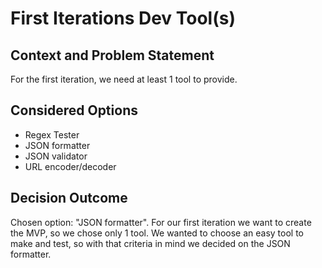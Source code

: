 # First Iterations Dev Tool(s)

## Context and Problem Statement

For the first iteration, we need at least 1 tool to provide.

## Considered Options

* Regex Tester
* JSON formatter
* JSON validator
* URL encoder/decoder

## Decision Outcome

Chosen option: "JSON formatter". For our first iteration we want to create the MVP, so we chose only 1 tool. We wanted to choose an easy tool to make and test, so with that criteria in mind we decided on the JSON formatter.
